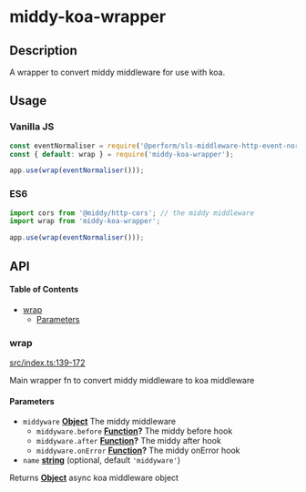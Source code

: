 # middy-koa-wrapper

## Description

A wrapper to convert middy middleware for use with koa.

## Usage

### Vanilla JS

```javascript
const eventNormaliser = require('@perform/sls-middleware-http-event-normalizer'); // the middy middleware
const { default: wrap } = require('middy-koa-wrapper');

app.use(wrap(eventNormaliser()));
```

### ES6

```javascript
import cors from '@middy/http-cors'; // the middy middleware
import wrap from 'middy-koa-wrapper';

app.use(wrap(eventNormaliser()));
```

## API

<!-- Generated by documentation.js. Update this documentation by updating the source code. -->

#### Table of Contents

-   [wrap](#wrap)
    -   [Parameters](#parameters)

### wrap

[src/index.ts:139-172](https://github.com/bbeesley/middy-koa-wrapper/blob/91109a0e373a8f558e4a005e544eef48140bdab1/src/index.ts#L139-L172 "Source code on GitHub")

Main wrapper fn to convert middy middleware to koa middleware

#### Parameters

-   `middyware` **[Object](https://developer.mozilla.org/docs/Web/JavaScript/Reference/Global_Objects/Object)** The middy middleware
    -   `middyware.before` **[Function](https://developer.mozilla.org/docs/Web/JavaScript/Reference/Statements/function)?** The middy before hook
    -   `middyware.after` **[Function](https://developer.mozilla.org/docs/Web/JavaScript/Reference/Statements/function)?** The middy after hook
    -   `middyware.onError` **[Function](https://developer.mozilla.org/docs/Web/JavaScript/Reference/Statements/function)?** The middy onError hook
-   `name` **[string](https://developer.mozilla.org/docs/Web/JavaScript/Reference/Global_Objects/String)**  (optional, default `'middyware'`)

Returns **[Object](https://developer.mozilla.org/docs/Web/JavaScript/Reference/Global_Objects/Object)** async koa middleware object
